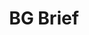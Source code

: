 ---
layout: post
title: 'BG Brief'
story: 'http://bostonglobe.github.io/brief'
text: 'A brief look at new and trending stories from The Boston Globe. Weighing in at under 10kb and 3 requests. Designed for poor connections and a quick look at the news.'
vimeo: '<iframe src="//player.vimeo.com/video/104226349?title=0&amp;byline=0&amp;portrait=0&amp;color=ffffff" width="640" height="402" frameborder="0" webkitallowfullscreen mozallowfullscreen allowfullscreen></iframe>'
mobile: 'brief'
---